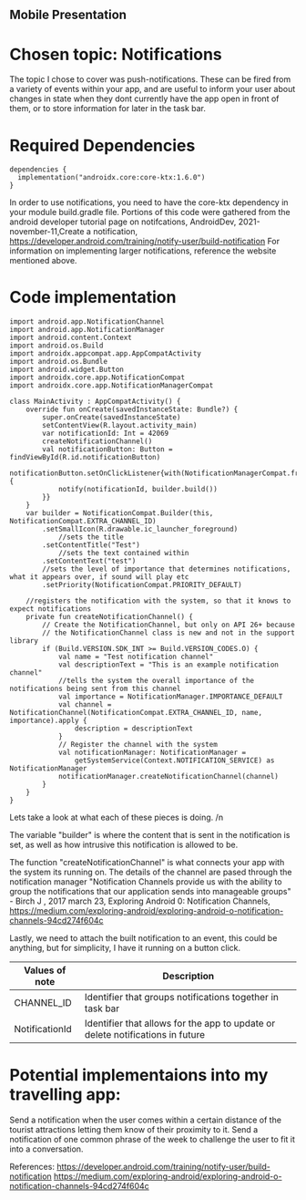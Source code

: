 ## Mobile Presentation

# Chosen topic: Notifications

The topic I chose to cover was push-notifications. These can be fired from a variety of events within your app, and are useful to inform your user about changes in state when they dont currently have the app open in front of them, or to store information for later in the task bar.

# Required Dependencies
```
dependencies {
  implementation("androidx.core:core-ktx:1.6.0")
}
```
In order to use notifications, you need to have the core-ktx dependency in your module build.gradle file.
Portions of this code were gathered from the android developer tutorial page on notifcations, AndroidDev, 2021-november-11,Create a notification, https://developer.android.com/training/notify-user/build-notification
For information on implementing larger notifications, reference the website mentioned above.
# Code implementation

```
import android.app.NotificationChannel
import android.app.NotificationManager
import android.content.Context
import android.os.Build
import androidx.appcompat.app.AppCompatActivity
import android.os.Bundle
import android.widget.Button
import androidx.core.app.NotificationCompat
import androidx.core.app.NotificationManagerCompat

class MainActivity : AppCompatActivity() {
    override fun onCreate(savedInstanceState: Bundle?) {
        super.onCreate(savedInstanceState)
        setContentView(R.layout.activity_main)
        var notificationId: Int = 42069
        createNotificationChannel()
        val notificationButton: Button = findViewById(R.id.notificationButton)
        notificationButton.setOnClickListener{with(NotificationManagerCompat.from(this)) {
            notify(notificationId, builder.build())
        }}
    }
    var builder = NotificationCompat.Builder(this, NotificationCompat.EXTRA_CHANNEL_ID)
        .setSmallIcon(R.drawable.ic_launcher_foreground)
            //sets the title
        .setContentTitle("Test")
            //sets the text contained within
        .setContentText("test")
        //sets the level of importance that determines notifications, what it appears over, if sound will play etc
        .setPriority(NotificationCompat.PRIORITY_DEFAULT)
    
    //registers the notification with the system, so that it knows to expect notifications
    private fun createNotificationChannel() {
        // Create the NotificationChannel, but only on API 26+ because
        // the NotificationChannel class is new and not in the support library
        if (Build.VERSION.SDK_INT >= Build.VERSION_CODES.O) {
            val name = "Test notification channel"
            val descriptionText = "This is an example notification channel"
            //tells the system the overall importance of the notifications being sent from this channel
            val importance = NotificationManager.IMPORTANCE_DEFAULT
            val channel = NotificationChannel(NotificationCompat.EXTRA_CHANNEL_ID, name, importance).apply {
                description = descriptionText
            }
            // Register the channel with the system
            val notificationManager: NotificationManager =
                getSystemService(Context.NOTIFICATION_SERVICE) as NotificationManager
            notificationManager.createNotificationChannel(channel)
        }
    }
}
```
Lets take a look at what each of these pieces is doing. /n

The variable "builder" is where the content that is sent in the notification is set, as well as how intrusive this notification is allowed to be.

The function "createNotificationChannel" is what connects your app with the system its running on.
The details of the channel are pased through the notification manager
"Notification Channels provide us with the ability to group the notifications that our application sends into manageable groups" - Birch J , 2017 march 23, Exploring Android 0: Notification Channels, https://medium.com/exploring-android/exploring-android-o-notification-channels-94cd274f604c

Lastly, we need to attach the built notification to an event, this could be anything, but for simplicity, I have it running on a button click.

| Values of note | Description |
| -------------- | ----------- |
| CHANNEL_ID | Identifier that groups notifications together in task bar |
| NotificationId | Identifier that allows for the app to update or delete notifications in future |

# Potential implementaions into my travelling app:
  Send a notification when the user comes within a certain distance of the tourist attractions letting them know of their proximity to it.
  Send a notification of one common phrase of the week to challenge the user to fit it into a conversation.
  
References: 
https://developer.android.com/training/notify-user/build-notification
https://medium.com/exploring-android/exploring-android-o-notification-channels-94cd274f604c
